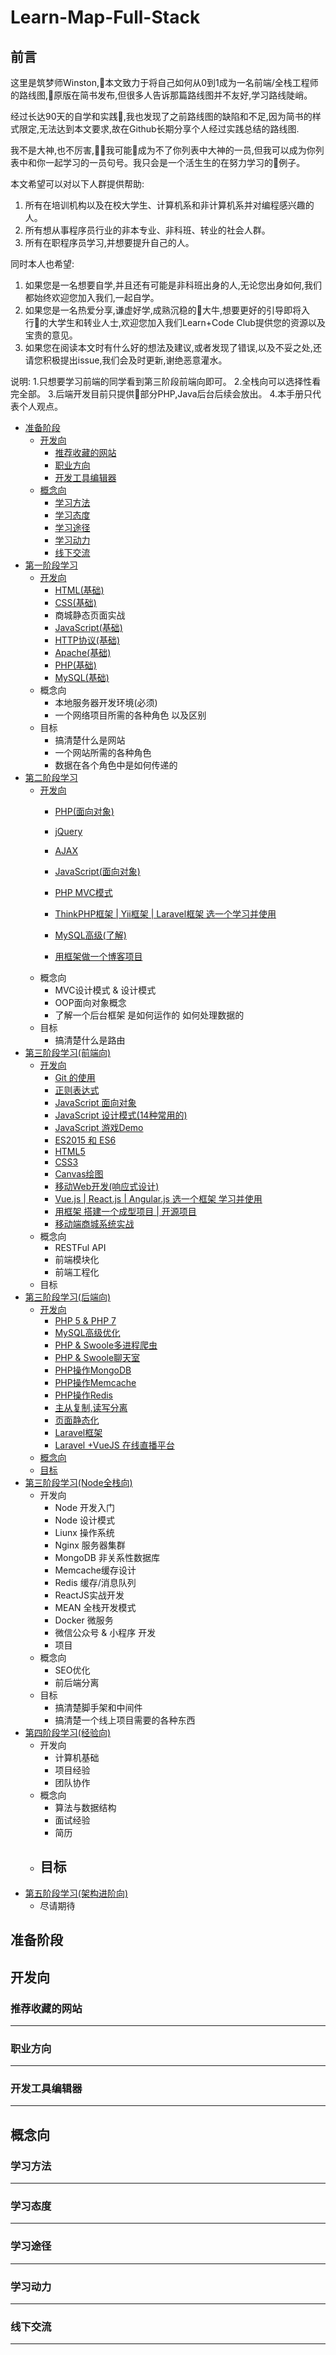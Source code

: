 # Learn-Map-Full-Stack

## 前言

这里是筑梦师Winston,本文致力于将自己如何从0到1成为一名前端/全栈工程师的路线图,原版在简书发布,但很多人告诉那篇路线图并不友好,学习路线陡峭。

经过长达90天的自学和实践,我也发现了之前路线图的缺陷和不足,因为简书的样式限定,无法达到本文要求,故在Github长期分享个人经过实践总结的路线图.

我不是大神,也不厉害,我可能成为不了你列表中大神的一员,但我可以成为你列表中和你一起学习的一员句号。我只会是一个活生生的在努力学习的例子。

本文希望可以对以下人群提供帮助:
1. 所有在培训机构以及在校大学生、计算机系和非计算机系并对编程感兴趣的人。
2. 所有想从事程序员行业的非本专业、非科班、转业的社会人群。
3. 所有在职程序员学习,并想要提升自己的人。

同时本人也希望:
1. 如果您是一名想要自学,并且还有可能是非科班出身的人,无论您出身如何,我们都始终欢迎您加入我们,一起自学。
2. 如果您是一名热爱分享,谦虚好学,成熟沉稳的大牛,想要更好的引导即将入行的大学生和转业人士,欢迎您加入我们Learn+Code Club提供您的资源以及宝贵的意见。
3. 如果您在阅读本文时有什么好的想法及建议,或者发现了错误,以及不妥之处,还请您积极提出issue,我们会及时更新,谢绝恶意灌水。

说明:
1.只想要学习前端的同学看到第三阶段前端向即可。
2.全栈向可以选择性看完全部。
3.后端开发目前只提供部分PHP,Java后台后续会放出。
4.本手册只代表个人观点。

- [准备阶段](#准备阶段)
	- [开发向](#开发向)
		* [推荐收藏的网站](#推荐收藏的网站)
		* [职业方向](#职业方向)
		* [开发工具编辑器](#开发工具编辑器)
	- [概念向](#概念向)
		* [学习方法](#学习方法)
		- [学习态度](#学习态度)
		* [学习途径](#学习途径)
        * [学习动力](#学习动力)
		* [线下交流](#线下交流)
- [第一阶段学习](https://github.com/DreamerWinston/Learn-Map-Full-Stack/tree/master/Stage1)
	- [开发向](https://github.com/DreamerWinston/Learn-Map-Full-Stack/tree/master/Stage1#开发向)
		* [HTML(基础)](https://github.com/DreamerWinston/Learn-Map-Full-Stack/tree/master/Stage1#html基础)
		* [CSS(基础)](https://github.com/DreamerWinston/Learn-Map-Full-Stack/tree/master/Stage1#css基础)
		- 商城静态页面实战
		* [JavaScript(基础)](https://github.com/DreamerWinston/Learn-Map-Full-Stack/tree/master/Stage1#javascript基础)
		* [HTTP协议(基础)](https://github.com/DreamerWinston/Learn-Map-Full-Stack/tree/master/Stage1#http协议基础)
		* [Apache(基础)](https://github.com/DreamerWinston/Learn-Map-Full-Stack/tree/master/Stage1#apache基础)
		* [PHP(基础)](https://github.com/DreamerWinston/Learn-Map-Full-Stack/tree/master/Stage1#php基础)
		* [MySQL(基础)](https://github.com/DreamerWinston/Learn-Map-Full-Stack/tree/master/Stage1#mysql基础)
	- 概念向
		- 本地服务器开发环境(必须)
		* 一个网络项目所需的各种角色 以及区别
	- 目标
		- 搞清楚什么是网站
		- 一个网站所需的各种角色
		- 数据在各个角色中是如何传递的
- [第二阶段学习](https://github.com/DreamerWinston/Learn-Map-Full-Stack/tree/master/Stage2)
	- [开发向](https://github.com/DreamerWinston/Learn-Map-Full-Stack/tree/master/Stage2#开发向)
		* [PHP(面向对象)](https://github.com/DreamerWinston/Learn-Map-Full-Stack/tree/master/Stage2#php%E9%9D%A2%E5%90%91%E5%AF%B9%E8%B1%A1)
		* [jQuery](https://github.com/DreamerWinston/Learn-Map-Full-Stack/tree/master/Stage2#jquery)
		* [AJAX](https://github.com/DreamerWinston/Learn-Map-Full-Stack/tree/master/Stage2#ajax)
		* [JavaScript(面向对象)](https://github.com/DreamerWinston/Learn-Map-Full-Stack/tree/master/Stage2#javascript%E9%9D%A2%E5%90%91%E5%AF%B9%E8%B1%A1)
		* [PHP MVC模式](https://github.com/DreamerWinston/Learn-Map-Full-Stack/tree/master/Stage2#php-mvc%E6%A8%A1%E5%BC%8F)
		* [ThinkPHP框架 | Yii框架 | Laravel框架 选一个学习并使用](https://github.com/DreamerWinston/Learn-Map-Full-Stack/tree/master/Stage2#thinkphp框架)
		* [MySQL高级(了解)](https://github.com/DreamerWinston/Learn-Map-Full-Stack/tree/master/Stage2#mysql%E9%AB%98%E7%BA%A7%E4%BA%86%E8%A7%A3)
        
		* [用框架做一个博客项目](https://github.com/DreamerWinston/Learn-Map-Full-Stack/tree/master/Stage2#%E7%94%A8%E6%A1%86%E6%9E%B6%E5%81%9A%E4%B8%80%E4%B8%AA%E5%8D%9A%E5%AE%A2%E9%A1%B9%E7%9B%AE)
	- 概念向
		- MVC设计模式 & 设计模式
		- OOP面向对象概念
		- 了解一个后台框架 是如何运作的 如何处理数据的
	- 目标
		- 搞清楚什么是路由
- [第三阶段学习(前端向)](https://github.com/DreamerWinston/Learn-Map-Full-Stack/tree/master/Stage3FrontEnd)
	- [开发向](https://github.com/DreamerWinston/Learn-Map-Full-Stack/tree/master/Stage3FrontEnd#%E5%BC%80%E5%8F%91%E5%90%91)
		* [Git 的使用](https://github.com/DreamerWinston/Learn-Map-Full-Stack/tree/master/Stage3FrontEnd#git-%E7%9A%84%E4%BD%BF%E7%94%A8)
		* [正则表达式](https://github.com/DreamerWinston/Learn-Map-Full-Stack/tree/master/Stage3FrontEnd#%E6%AD%A3%E5%88%99%E8%A1%A8%E8%BE%BE%E5%BC%8F)
		* [JavaScript 面向对象](https://github.com/DreamerWinston/Learn-Map-Full-Stack/tree/master/Stage3FrontEnd#javascript-%E9%9D%A2%E5%90%91%E5%AF%B9%E8%B1%A1)
		* [JavaScript 设计模式(14种常用的)](https://github.com/DreamerWinston/Learn-Map-Full-Stack/tree/master/Stage3FrontEnd#javascript-%E8%AE%BE%E8%AE%A1%E6%A8%A1%E5%BC%8F14%E7%A7%8D%E5%B8%B8%E7%94%A8%E7%9A%84)
		- [JavaScript 游戏Demo](https://github.com/DreamerWinston/Learn-Map-Full-Stack/tree/master/Stage3FrontEnd#javascript-%E6%B8%B8%E6%88%8Fdemo)
		* [ES2015 和 ES6](https://github.com/DreamerWinston/Learn-Map-Full-Stack/tree/master/Stage3FrontEnd#es2015-%E5%92%8C-es6)
		* [HTML5](https://github.com/DreamerWinston/Learn-Map-Full-Stack/tree/master/Stage3FrontEnd#html5)
		* [CSS3](https://github.com/DreamerWinston/Learn-Map-Full-Stack/tree/master/Stage3FrontEnd#css3)
		* [Canvas绘图](https://github.com/DreamerWinston/Learn-Map-Full-Stack/tree/master/Stage3FrontEnd#canvas%E7%BB%98%E5%9B%BE)
		* [移动Web开发(响应式设计)](https://github.com/DreamerWinston/Learn-Map-Full-Stack/tree/master/Stage3FrontEnd#%E7%A7%BB%E5%8A%A8web%E5%BC%80%E5%8F%91%E5%93%8D%E5%BA%94%E5%BC%8F%E8%AE%BE%E8%AE%A1)
		* [Vue.js | React.js | Angular.js 选一个框架 学习并使用](https://github.com/DreamerWinston/Learn-Map-Full-Stack/tree/master/Stage3FrontEnd#vuejs--reactjs--angularjs-%E9%80%89%E4%B8%80%E4%B8%AA%E6%A1%86%E6%9E%B6-%E5%AD%A6%E4%B9%A0%E5%B9%B6%E4%BD%BF%E7%94%A8)
		* [用框架 搭建一个成型项目 | 开源项目](https://github.com/DreamerWinston/Learn-Map-Full-Stack/tree/master/Stage3FrontEnd#%E7%94%A8%E6%A1%86%E6%9E%B6-%E6%90%AD%E5%BB%BA%E4%B8%80%E4%B8%AA%E6%88%90%E5%9E%8B%E9%A1%B9%E7%9B%AE--%E5%BC%80%E6%BA%90%E9%A1%B9%E7%9B%AE)
		* [移动端商城系统实战](https://github.com/DreamerWinston/Learn-Map-Full-Stack/tree/master/Stage3FrontEnd#%E7%A7%BB%E5%8A%A8%E7%AB%AF%E5%95%86%E5%9F%8E%E7%B3%BB%E7%BB%9F%E5%AE%9E%E6%88%98)
	- 概念向
		* RESTFul API
		* 前端模块化
		- 前端工程化
	- 目标
- [第三阶段学习(后端向)](https://github.com/DreamerWinston/Learn-Map-Full-Stack/tree/master/Stage3BackEnd)
	- [开发向](https://github.com/DreamerWinston/Learn-Map-Full-Stack/tree/master/Stage3BackEnd#%E5%BC%80%E5%8F%91%E5%90%91)
		- [PHP 5 & PHP 7](https://github.com/DreamerWinston/Learn-Map-Full-Stack/tree/master/Stage3BackEnd#php-5--php-7)
		* [MySQL高级优化](https://github.com/DreamerWinston/Learn-Map-Full-Stack/tree/master/Stage3BackEnd#mysql%E9%AB%98%E7%BA%A7%E4%BC%98%E5%8C%96)
		* [PHP & Swoole多进程爬虫](https://github.com/DreamerWinston/Learn-Map-Full-Stack/tree/master/Stage3BackEnd#php--swoole%E5%A4%9A%E8%BF%9B%E7%A8%8B%E7%88%AC%E8%99%AB)
		* [PHP & Swoole聊天室](https://github.com/DreamerWinston/Learn-Map-Full-Stack/tree/master/Stage3BackEnd#php--swoole%E8%81%8A%E5%A4%A9%E5%AE%A4)
		- [PHP操作MongoDB](https://github.com/DreamerWinston/Learn-Map-Full-Stack/tree/master/Stage3BackEnd#php%E6%93%8D%E4%BD%9Cmongodb)
		- [PHP操作Memcache](https://github.com/DreamerWinston/Learn-Map-Full-Stack/tree/master/Stage3BackEnd#php%E6%93%8D%E4%BD%9Cmemcache)
		- [PHP操作Redis](https://github.com/DreamerWinston/Learn-Map-Full-Stack/tree/master/Stage3BackEnd#php%E6%93%8D%E4%BD%9Credis)
		* [主从复制,读写分离](https://github.com/DreamerWinston/Learn-Map-Full-Stack/tree/master/Stage3BackEnd#%E4%B8%BB%E4%BB%8E%E5%A4%8D%E5%88%B6%E8%AF%BB%E5%86%99%E5%88%86%E7%A6%BB)
		* [页面静态化](https://github.com/DreamerWinston/Learn-Map-Full-Stack/tree/master/Stage3BackEnd#%E9%A1%B5%E9%9D%A2%E9%9D%99%E6%80%81%E5%8C%96)
		* [Laravel框架](https://github.com/DreamerWinston/Learn-Map-Full-Stack/tree/master/Stage3BackEnd#laravel%E6%A1%86%E6%9E%B6)
		* [Laravel +VueJS 在线直播平台](https://github.com/DreamerWinston/Learn-Map-Full-Stack/tree/master/Stage3BackEnd#laravel-vuejs-%E5%9C%A8%E7%BA%BF%E7%9B%B4%E6%92%AD%E5%B9%B3%E5%8F%B0)
	- [概念向](https://github.com/DreamerWinston/Learn-Map-Full-Stack/tree/master/Stage3BackEnd#%E6%A6%82%E5%BF%B5%E5%90%91)
	- [目标](https://github.com/DreamerWinston/Learn-Map-Full-Stack/tree/master/Stage3BackEnd#%E7%9B%AE%E7%9A%84)
- [第三阶段学习(Node全栈向)](https://github.com/DreamerWinston/Learn-Map-Full-Stack/tree/master/Stage3FullStack)
	- 开发向
		* Node 开发入门
		- Node 设计模式
		* Liunx 操作系统
		* Nginx 服务器集群
		* MongoDB 非关系性数据库
		* Memcache缓存设计
		* Redis 缓存/消息队列
		* ReactJS实战开发
		* MEAN 全栈开发模式
		* Docker 微服务
		* 微信公众号 & 小程序 开发
		* 项目
	- 概念向
		- SEO优化
		- 前后端分离
	- 目标
		- 搞清楚脚手架和中间件
		- 搞清楚一个线上项目需要的各种东西
- [第四阶段学习(经验向)](https://github.com/DreamerWinston/Learn-Map-Full-Stack/tree/master/Stage4)
	- 开发向
		- 计算机基础
		- 项目经验
		- 团队协作
	- 概念向
		- 算法与数据结构
		- 面试经验
		- 简历
	- 目标
		- 
- [第五阶段学习(架构进阶向)](https://github.com/DreamerWinston/Learn-Map-Full-Stack/tree/master/Stage5)
	- 尽请期待


## 准备阶段

## 开发向


### 推荐收藏的网站

---

### 职业方向

---

### 开发工具编辑器

---

## 概念向

### 学习方法

---

### 学习态度

---

### 学习途径

---

### 学习动力

---

### 线下交流

---


